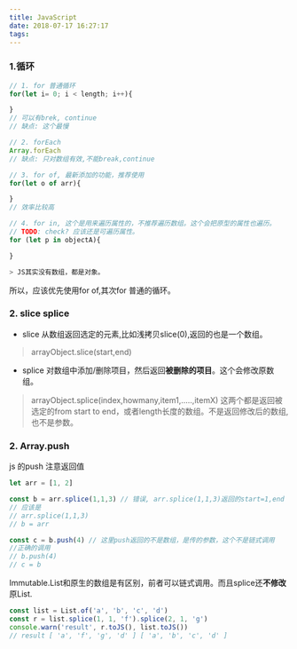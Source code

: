 ```yaml
---
title: JavaScript
date: 2018-07-17 16:27:17
tags:
---
```

### 1.循环
``` js
// 1. for 普通循环
for(let i= 0; i < length; i++){

}
// 可以有brek, continue
// 缺点: 这个最慢

// 2. forEach
Array.forEach
// 缺点: 只对数组有效,不能break,continue

// 3. for of, 最新添加的功能，推荐使用
for(let o of arr){

}
// 效率比较高

// 4. for in, 这个是用来遍历属性的，不推荐遍历数组。这个会把原型的属性也遍历。
// TODO: check? 应该还是可遍历属性。
for (let p in objectA){

}

> JS其实没有数组，都是对象。
```
所以，应该优先使用for of,其次for 普通的循环。
<!-- more -->

### 2. slice splice
- slice 从数组返回选定的元素,比如浅拷贝slice(0),返回的也是一个数组。
>arrayObject.slice(start,end)
- splice 对数组中添加/删除项目，然后返回**被删除的项目**。这个会修改原数组。
>arrayObject.splice(index,howmany,item1,.....,itemX)
> 这两个都是返回被选定的from start to end，或者length长度的数组。不是返回修改后的数组,也不是参数。

### 2. Array.push
js 的push 注意返回值
```js
let arr = [1, 2]

const b = arr.splice(1,1,3) // 错误, arr.splice(1,1,3)返回的start=1,end
// 应该是
// arr.splice(1,1,3)
// b = arr

const c = b.push(4) // 这里push返回的不是数组，是传的参数，这个不是链式调用
//正确的调用
// b.push(4)
// c = b
```

Immutable.List和原生的数组是有区别，前者可以链式调用。而且splice还**不修改**原List.
```js
const list = List.of('a', 'b', 'c', 'd')
const r = list.splice(1, 1, 'f').splice(2, 1, 'g')
console.warn('result', r.toJS(), list.toJS())
// result [ 'a', 'f', 'g', 'd' ] [ 'a', 'b', 'c', 'd' ]
```